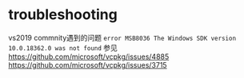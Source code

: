 # troubleshooting

vs2019 commnity遇到的问题
`error MSB8036 The Windows SDK version 10.0.18362.0 was not found`
参见 
https://github.com/microsoft/vcpkg/issues/4885 
https://github.com/microsoft/vcpkg/issues/3715
